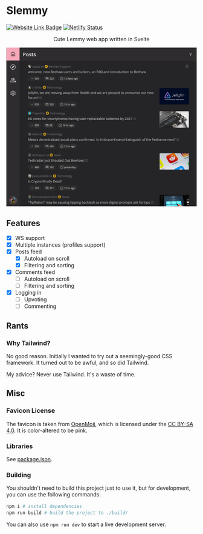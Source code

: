 # Slemmy

[![Website Link Badge](https://img.shields.io/badge/Try_it-slemmy.libdb.so-pink)](https://slemmy.libdb.so)
[![Netlify Status](https://api.netlify.com/api/v1/badges/d11e1f95-4663-4db2-981d-6b53c45fd44e/deploy-status)](https://app.netlify.com/sites/venerable-narwhal-87bb65/deploys)

<div align="center">
  <p>Cute Lemmy web app written in Svelte</p>
  <img src=".github/screenshot1.png" width="600px" />
</div>

## Features

- [x] WS support
- [x] Multiple instances (profiles support)
- [x] Posts feed
  - [x] Autoload on scroll
  - [x] Filtering and sorting
- [x] Comments feed
  - [ ] Autoload on scroll
  - [ ] Filtering and sorting
- [x] Logging in
  - [ ] Upvoting
  - [ ] Commenting

## Rants

### Why Tailwind?

No good reason. Initially I wanted to try out a seemingly-good CSS framework.
It turned out to be awful, and so did Tailwind.

My advice? Never use Tailwind. It's a waste of time.

## Misc

### Favicon License

The favicon is taken from [OpenMoji](https://openmoji.org/), which is licensed
under the [CC BY-SA 4.0](https://creativecommons.org/licenses/by-sa/4.0/). It
is color-altered to be pink.

### Libraries

See [package.json](./package.json).

### Building

You shouldn't need to build this project just to use it, but for development,
you can use the following commands:

```sh
npm i # install dependencies
npm run build # build the project to ./build/
```

You can also use `npm run dev` to start a live development server.

